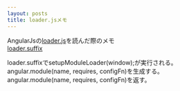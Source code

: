 ```yaml
---
layout: posts
title: loader.jsメモ 
---
```

AngularJsの[loader.js](https://github.com/angular/angular.js/blob/master/src/loader.js)を読んだ際のメモ  
[loader.suffix](https://github.com/angular/angular.js/blob/master/src/loader.suffix)   
  
loader.suffixでsetupModuleLoader(window);が実行される。     
angular.module(name, requires, configFn)を生成する。    
angular.module(name, requires, configFn)を返す。
